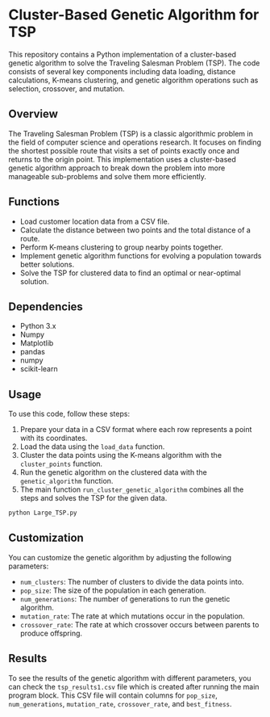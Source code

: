 # Cluster-Based Genetic Algorithm for TSP

This repository contains a Python implementation of a cluster-based genetic algorithm to solve the Traveling Salesman Problem (TSP). The code consists of several key components including data loading, distance calculations, K-means clustering, and genetic algorithm operations such as selection, crossover, and mutation.

## Overview

The Traveling Salesman Problem (TSP) is a classic algorithmic problem in the field of computer science and operations research. It focuses on finding the shortest possible route that visits a set of points exactly once and returns to the origin point. This implementation uses a cluster-based genetic algorithm approach to break down the problem into more manageable sub-problems and solve them more efficiently.

## Functions

- Load customer location data from a CSV file.
- Calculate the distance between two points and the total distance of a route.
- Perform K-means clustering to group nearby points together.
- Implement genetic algorithm functions for evolving a population towards better solutions.
- Solve the TSP for clustered data to find an optimal or near-optimal solution.


## Dependencies

- Python 3.x
- Numpy
- Matplotlib
- pandas
- numpy
- scikit-learn


## Usage

To use this code, follow these steps:

1. Prepare your data in a CSV format where each row represents a point with its coordinates.
2. Load the data using the `load_data` function.
3. Cluster the data points using the K-means algorithm with the `cluster_points` function.
4. Run the genetic algorithm on the clustered data with the `genetic_algorithm` function.
5. The main function `run_cluster_genetic_algorithm` combines all the steps and solves the TSP for the given data.

```bash
python Large_TSP.py
```

## Customization

You can customize the genetic algorithm by adjusting the following parameters:

- `num_clusters`: The number of clusters to divide the data points into.
- `pop_size`: The size of the population in each generation.
- `num_generations`: The number of generations to run the genetic algorithm.
- `mutation_rate`: The rate at which mutations occur in the population.
- `crossover_rate`: The rate at which crossover occurs between parents to produce offspring.


## Results

To see the results of the genetic algorithm with different parameters, you can check the `tsp_results1.csv` file which is created after running the main program block. This CSV file will contain columns for `pop_size`, `num_generations`, `mutation_rate`, `crossover_rate`, and `best_fitness`.
